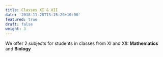 ```yaml
---
title: Classes XI & XII
date: '2018-11-28T15:15:26+10:00'
featured: true
draft: false
weight: 3
---
```

We offer 2 subjects for students in classes from XI and XII: **Mathematics**  and **Biology**
